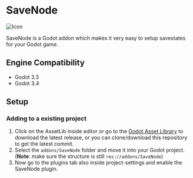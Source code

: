 # SaveNode

![Icon](https://user-images.githubusercontent.com/96730892/147490721-326c4c64-814a-4faa-b273-9c8deb391ec1.png)

SaveNode is a Godot addon which makes it very easy to setup savestates for your Godot game.

## Engine Compatibility
* Godot 3.3
* Godot 3.4

## Setup

### Adding to a existing project

1. Click on the AssetLib inside editor or go to the [Godot Asset Library](https://godotengine.org/asset-library/asset/425) to download the latest release, or you can clone/download this repository to get the latest commit.
2. Select the `addons/SaveNode` folder and move it into your Godot project. 
(**Note**: make sure the structure is still `res://addons/SaveNode`)
4. Now go to the plugins tab also inside project-settings and enable the SaveNode plugin.

